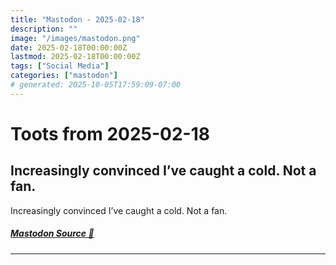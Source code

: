 ```yaml
---
title: "Mastodon - 2025-02-18"
description: ""
image: "/images/mastodon.png"
date: 2025-02-18T00:00:00Z
lastmod: 2025-02-18T00:00:00Z
tags: ["Social Media"]
categories: ["mastodon"]
# generated: 2025-10-05T17:59:09-07:00
---
```


# Toots from 2025-02-18

## Increasingly convinced I’ve caught a cold. Not a fan.

Increasingly convinced I’ve caught a cold. Not a fan.

##### [Mastodon Source 🐘](https://hachyderm.io/@mweagle/114027315113483501)

---


